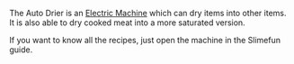 The Auto Drier is an [Electric Machine](https://github.com/Slimefun/Slimefun4/wiki/Electric-Machines) which can dry items into other items.  
It is also able to dry cooked meat into a more saturated version.

If you want to know all the recipes, just open the machine in the Slimefun guide.